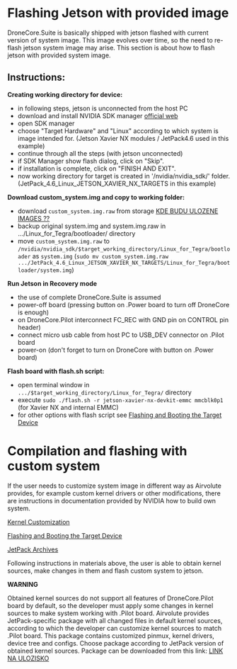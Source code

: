# Flashing Jetson with provided image
DroneCore.Suite is basically shipped with jetson flashed with current version of system image. This image evolves over time, so the need to re-flash jetson system image may arise. This section is about how to flash jetson with provided system image. 

## Instructions:
**Creating working directory for device:**
  - in following steps, jetson is unconnected from the host PC
  - download and install NVIDIA SDK manager [official web](https://developer.nvidia.com/nvidia-sdk-manager) 
  - open SDK manager 
  - choose "Target Hardware" and "Linux" according to which system is image intended for. (Jetson Xavier NX modules / JetPack4.6 used in this example)
  - continue through all the steps (with jetson unconnected) 
  - if SDK Manager show flash dialog, click on "Skip".
  - if installation is complete, click on "FINISH AND EXIT".
  - now working directory for target is created in '/nvidia/nvidia_sdk/' folder. 
 (JetPack_4.6_Linux_JETSON_XAVIER_NX_TARGETS in this example)

**Download custom_system.img and copy to working folder:**
  - download `custom_system.img.raw` from storage [KDE BUDU ULOZENE IMAGES ??](link)
  - backup original system.img and system.img.raw in .../Linux_for_Tegra/bootloader/ directory
  - move `custom_system.img.raw` to `/nvidia/nvidia_sdk/$target_working_directory/Linux_for_Tegra/bootloader` as `system.img`
(`sudo mv custom_system.img.raw .../JetPack_4.6_Linux_JETSON_XAVIER_NX_TARGETS/Linux_for_Tegra/bootloader/system.img`)

**Run Jetson in Recovery mode**
  - the use of complete DroneCore.Suite is assumed
  - power-off board (pressing button on .Power board to turn off DroneCore is enough)
  - on DroneCore.Pilot interconnect FC_REC with GND pin on CONTROL pin header)
  - connect micro usb cable from host PC to USB_DEV connector on .Pilot board
  - power-on (don't forget to turn on DroneCore with button on .Power board)

**Flash board with flash.sh script:**
  - open terminal window in `.../$target_working_directory/Linux_for_Tegra/` directory
  - execute `sudo ./flash.sh -r jetson-xavier-nx-devkit-emmc mmcblk0p1` (for Xavier NX and internal EMMC)
  - for other options with flash script see [Flashing and Booting the Target Device](https://docs.nvidia.com/jetson/l4t/index.html#page/Tegra%20Linux%20Driver%20Package%20Development%20Guide/flashing.html)


# Compilation and flashing with custom system
If the user needs to customize system image in different way as Airvolute provides, for example custom kernel drivers or other modifications, there are instructions in documentation provided by NVIDIA how to build own system. 

[Kernel Customization](https://docs.nvidia.com/jetson/archives/l4t-archived/l4t-322/index.html#page/Tegra%2520Linux%2520Driver%2520Package%2520Development%2520Guide%2Fkernel_custom.html%23wwpID0E0QD0HA)

[Flashing and Booting the Target Device](https://docs.nvidia.com/jetson/archives/l4t-archived/l4t-322/index.html#page/Tegra%20Linux%20Driver%20Package%20Development%20Guide/flashing.html)

[JetPack Archives](https://developer.nvidia.com/embedded/jetpack-archive)

Following instructions in materials above, the user is able to obtain kernel sources, make changes in them and flash custom system to jetson.

**WARNING**

Obtained kernel sources do not support all features of DroneCore.Pilot board by default, so the developer must apply some changes in kernel sources to make system working with .Pilot board. Airvolute provides JetPack-specific package with all changed files in default kernel sources, according to which the developer can customize kernel sources to match .Pilot board.
This package contains customized pinmux, kernel drivers, device tree and configs. Choose package according to JetPack version of obtained kernel sources. Package can be downloaded from this link: [LINK NA ULOZISKO](blala)



